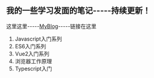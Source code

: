 ## 我的一些学习发面的笔记-----持续更新！

这里这里-----[MyBlog](https://nianchen.github.io/MylearnBlog/)-----链接在这里

1. Javascript入门系列
2. ES6入门系列
3. Vue2入门系列
4. 浏览器工作原理
5. Typescript入门